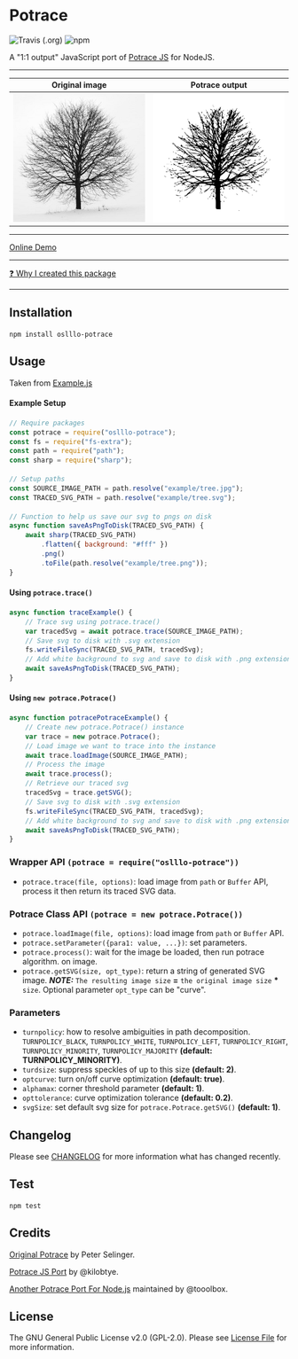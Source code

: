 # Potrace

![Travis (.org)](https://img.shields.io/travis/oslllo/potrace?label=Travis%20CI)
![npm](https://img.shields.io/npm/v/oslllo-potrace)

A "1:1 output" JavaScript port of [Potrace JS](https://github.com/kilobtye/potrace) for NodeJS.

---

| **Original image**        | **Potrace output**           |
|---------------------------|------------------------------|
| ![Original Image](example/tree.jpg) | ![Potrace Output](example/tree.png) |

---

[Online Demo](http://kilobtye.github.io/potrace/)

---

[❓ Why I created this package](https://github.com/tooolbox/node-potrace/issues/7)

---

## Installation

```shell
npm install oslllo-potrace
```

## Usage

Taken from [Example.js](https://github.com/oslllo/potrace/tree/master/example)

#### Example Setup

```js
// Require packages
const potrace = require("oslllo-potrace");
const fs = require("fs-extra");
const path = require("path");
const sharp = require("sharp");

// Setup paths
const SOURCE_IMAGE_PATH = path.resolve("example/tree.jpg");
const TRACED_SVG_PATH = path.resolve("example/tree.svg");

// Function to help us save our svg to pngs on disk
async function saveAsPngToDisk(TRACED_SVG_PATH) {
    await sharp(TRACED_SVG_PATH)
        .flatten({ background: "#fff" })
        .png()
        .toFile(path.resolve("example/tree.png"));
}
```

#### Using `potrace.trace()`

```js
async function traceExample() {
    // Trace svg using potrace.trace()
    var tracedSvg = await potrace.trace(SOURCE_IMAGE_PATH);
    // Save svg to disk with .svg extension
    fs.writeFileSync(TRACED_SVG_PATH, tracedSvg);
    // Add white background to svg and save to disk with .png extension
    await saveAsPngToDisk(TRACED_SVG_PATH);
}
```

#### Using `new potrace.Potrace()`

```js
async function potracePotraceExample() {
    // Create new potrace.Potrace() instance
    var trace = new potrace.Potrace();
    // Load image we want to trace into the instance
    await trace.loadImage(SOURCE_IMAGE_PATH);
    // Process the image
    await trace.process();
    // Retrieve our traced svg
    tracedSvg = trace.getSVG();
    // Save svg to disk with .svg extension
    fs.writeFileSync(TRACED_SVG_PATH, tracedSvg);
    // Add white background to svg and save to disk with .png extension
    await saveAsPngToDisk(TRACED_SVG_PATH);
}
```

### Wrapper API `(potrace = require("oslllo-potrace"))`

- `potrace.trace(file, options)`: load image from `path` or `Buffer` API, process it then return its traced SVG data.

### Potrace Class API `(potrace = new potrace.Potrace())`

- `potrace.loadImage(file, options)`: load image from `path` or `Buffer` API.
- `potrace.setParameter({para1: value, ...})`: set parameters.
- `potrace.process()`: wait for the image be loaded, then run potrace algorithm. on image.
- `potrace.getSVG(size, opt_type)`: return a string of generated SVG image. ***NOTE:*** `The resulting image size` <b>=</b> `the original image size` <b>*</b> `size`. Optional parameter `opt_type` can be "curve".

### Parameters

- `turnpolicy`: how to resolve ambiguities in path decomposition. `TURNPOLICY_BLACK`, `TURNPOLICY_WHITE`, `TURNPOLICY_LEFT`, `TURNPOLICY_RIGHT`, `TURNPOLICY_MINORITY`, `TURNPOLICY_MAJORITY` **(default: TURNPOLICY_MINORITY)**.
- `turdsize`: suppress speckles of up to this size **(default: 2)**.
- `optcurve`: turn on/off curve optimization **(default: true)**.
- `alphamax`: corner threshold parameter **(default: 1)**.
- `opttolerance`: curve optimization tolerance **(default: 0.2)**.
- `svgSize`: set default svg size for `potrace.Potrace.getSVG()` **(default: 1)**.

## Changelog

Please see [CHANGELOG](https://github.com/oslllo/potrace/blob/master/CHANGELOG.md) for more information what has changed recently.

## Test

```shell
npm test
```

## Credits

[Original Potrace](http://potrace.sourceforge.net/) by Peter Selinger.

[Potrace JS Port](https://github.com/kilobtye/potrace) by @kilobtye.

[Another Potrace Port For Node.js](https://github.com/tooolbox/node-potrace) maintained by @tooolbox.

## License

The GNU General Public License v2.0 (GPL-2.0). Please see [License File](https://github.com/oslllo/potrace/blob/master/LICENSE) for more information.
